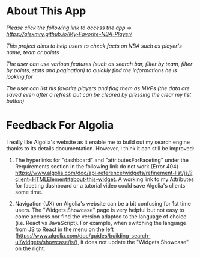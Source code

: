 # About This App

_Please click the following link to access the app => https://alexmry.github.io/My-Favorite-NBA-Player/_

_This project aims to help users to check facts on NBA such as player's name, team or points_

_The user can use various features (such as search bar, filter by team, filter by points, stats and pagination) to quickly find the informations he is looking for_

_The user can list his favorite players and flag them as MVPs (the data are saved even after a refresh but can be cleared by pressing the clear my list button)_

# Feedback For Algolia

I really like Algolia's website as it enable me to build out my search engine thanks to its details documentation. However, I think it can still be improved:

1. The hyperlinks for "dashboard" and "attributesForFaceting" under the Requirements section in the following link do not work (Error 404)
https://www.algolia.com/doc/api-reference/widgets/refinement-list/js/?client=HTMLElement#about-this-widget. A working link to my Attributes for faceting dashboard or a tutorial video could save Algolia's clients some time. 

2. Navigation (UX) on Algolia's website can be a bit confusing for 1st time users. The "Widgets Showcase" page is very helpful but not easy to come accross nor find the version adapted to the language of choice (i.e. React vs JavaScript). For example, when switching the language from JS to React in the menu on the left (https://www.algolia.com/doc/guides/building-search-ui/widgets/showcase/js/), it does not update the "Widgets Showcase" on the right.
